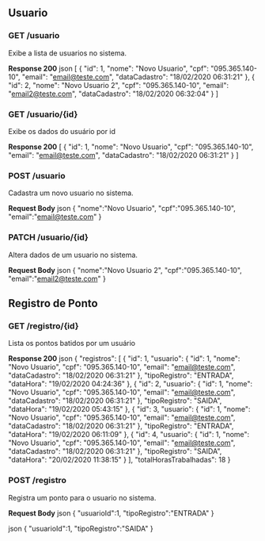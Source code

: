 ## Usuario

### GET /usuario
Exibe a lista de usuarios no sistema.

**Response 200**
json
[
    {
        "id": 1,
        "nome": "Novo Usuario",
        "cpf": "095.365.140-10",
        "email": "email@teste.com",
        "dataCadastro": "18/02/2020 06:31:21"
    },
    {
        "id": 2,
        "nome": "Novo Usuario 2",
        "cpf": "095.365.140-10",
        "email": "email2@teste.com",
        "dataCadastro": "18/02/2020 06:32:04"
    }
]

### GET /usuario/{id}
Exibe os dados do usuário por id

**Response 200**
[
    {
        "id": 1,
        "nome": "Novo Usuario",
        "cpf": "095.365.140-10",
        "email": "email@teste.com",
        "dataCadastro": "18/02/2020 06:31:21"
    }
]

### POST /usuario
Cadastra um novo usuario no sistema.

**Request Body**
json
{
	"nome":"Novo Usuario",
	"cpf":"095.365.140-10",
	"email":"email@teste.com"
}

### PATCH /usuario/{id}
Altera dados de um usuario no sistema.

**Request Body**
json
{
	"nome":"Novo Usuario 2",
	"cpf":"095.365.140-10",
	"email":"email2@teste.com"
}

## Registro de Ponto

### GET /registro/{id}
Lista os pontos batidos por um usuário

**Response 200**
json
{
    "registros": [
        {
            "id": 1,
            "usuario": {
                "id": 1,
                "nome": "Novo Usuario",
                "cpf": "095.365.140-10",
                "email": "email@teste.com",
                "dataCadastro": "18/02/2020 06:31:21"
            },
            "tipoRegistro": "ENTRADA",
            "dataHora": "19/02/2020 04:24:36"
        },
        {
            "id": 2,
            "usuario": {
                "id": 1,
                "nome": "Novo Usuario",
                "cpf": "095.365.140-10",
                "email": "email@teste.com",
                "dataCadastro": "18/02/2020 06:31:21"
            },
            "tipoRegistro": "SAIDA",
            "dataHora": "19/02/2020 05:43:15"
        },
        {
            "id": 3,
            "usuario": {
                "id": 1,
                "nome": "Novo Usuario",
                "cpf": "095.365.140-10",
                "email": "email@teste.com",
                "dataCadastro": "18/02/2020 06:31:21"
            },
            "tipoRegistro": "ENTRADA",
            "dataHora": "19/02/2020 06:11:09"
        },
        {
            "id": 4,
            "usuario": {
                "id": 1,
                "nome": "Novo Usuario",
                "cpf": "095.365.140-10",
                "email": "email@teste.com",
                "dataCadastro": "18/02/2020 06:31:21"
            },
            "tipoRegistro": "SAIDA",
            "dataHora": "20/02/2020 11:38:15"
        }
    ],
    "totalHorasTrabalhadas": 18
}

### POST /registro
Registra um ponto para o usuario no sistema.

**Request Body**
json
{
	"usuarioId":1,
	"tipoRegistro":"ENTRADA"
}

json
{
	"usuarioId":1,
	"tipoRegistro":"SAIDA"
}